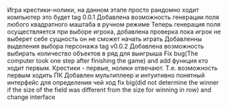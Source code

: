 Игра крестики-нолики, на данном этапе просто рандомно ходит компьютер это будет tag 0.0.1
Добавлена возможность генерации поля любого квадратного маштаба в ручном режиме
Теперь генерация поля осуществляется при выборе игрока, добавлена проверка пока игрок не выберет себе сущность он не сможет начать играть
Добавленны выделения выбора персонажа tag v0.0.2
Добавлена возможность выбирать количество объектов в ряд для выигрыша
Fix bug(The computer took one step after finishing the game) and add функция кто ходит первым. Крестики - первые, нолики отвечают. Т.е. возможность первым ходить ПК
Добавлен мультиплеер и интуитивно понятный интерфейс для определения чей ход
fix big(did not determine the winner if the size of the field was different from the size for winning in row) and change interface